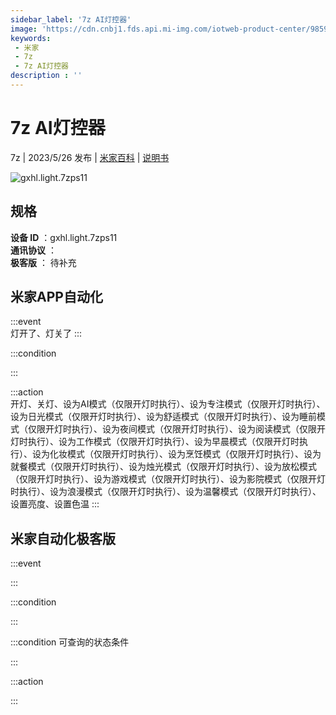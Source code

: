 ```yaml
---
sidebar_label: '7z AI灯控器'
image: 'https://cdn.cnbj1.fds.api.mi-img.com/iotweb-product-center/9859c23e8521affbede20e1e4fd24fbb_1684574527708.png?GalaxyAccessKeyId=AKVGLQWBOVIRQ3XLEW&Expires=9223372036854775807&Signature=hvv4cpJK3o993pn+cNiEqrgG37Q='
keywords: 
 - 米家
 - 7z
 - 7z AI灯控器
description : ''
---
```

# 7z AI灯控器

7z | 2023/5/26 发布 | [米家百科](https://home.mi.com/webapp/content/baike/product/index.html?model=gxhl.light.7zps11) | [说明书](https://home.mi.com/views/introduction.html?model=gxhl.light.7zps11&region=cn)

![gxhl.light.7zps11](https://cdn.cnbj1.fds.api.mi-img.com/iotweb-product-center/9859c23e8521affbede20e1e4fd24fbb_1684574527708.png?GalaxyAccessKeyId=AKVGLQWBOVIRQ3XLEW&Expires=9223372036854775807&Signature=hvv4cpJK3o993pn+cNiEqrgG37Q=)

## 规格  
> 
**设备 ID** ：gxhl.light.7zps11  
**通讯协议** ：  
**极客版**  ： 待补充 


## 米家APP自动化  

:::event  
灯开了、灯关了
:::

:::condition  

:::

:::action   
开灯、关灯、设为AI模式（仅限开灯时执行）、设为专注模式（仅限开灯时执行）、设为日光模式（仅限开灯时执行）、设为舒适模式（仅限开灯时执行）、设为睡前模式（仅限开灯时执行）、设为夜间模式（仅限开灯时执行）、设为阅读模式（仅限开灯时执行）、设为工作模式（仅限开灯时执行）、设为早晨模式（仅限开灯时执行）、设为化妆模式（仅限开灯时执行）、设为烹饪模式（仅限开灯时执行）、设为就餐模式（仅限开灯时执行）、设为烛光模式（仅限开灯时执行）、设为放松模式（仅限开灯时执行）、设为游戏模式（仅限开灯时执行）、设为影院模式（仅限开灯时执行）、设为浪漫模式（仅限开灯时执行）、设为温馨模式（仅限开灯时执行）、设置亮度、设置色温
:::

## 米家自动化极客版  

:::event  

:::

:::condition  

:::

:::condition 可查询的状态条件  

:::

:::action  

:::

        
